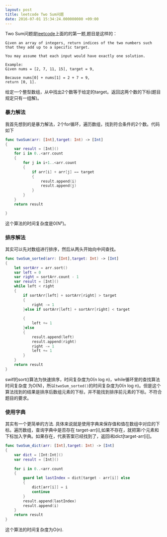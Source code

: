 ```yaml
---
layout: post
title: leetcode Two Sum问题
date: 2016-07-01 15:34:24.000000000 +09:00
---
```


Two Sum问题是[leetcode](https://leetcode.com/problems/two-sum/)上面的的第一题,题目是这样的：

```
Given an array of integers, return indices of the two numbers such that they add up to a specific target.

You may assume that each input would have exactly one solution.

Example:
Given nums = [2, 7, 11, 15], target = 9,

Because nums[0] + nums[1] = 2 + 7 = 9,
return [0, 1].
```

给定一个整型数组，从中找出2个数等于给定的target。返回这两个数的下标(题目规定只有一组解)。
 
### 暴力解法
我首先想到的是暴力解法，2个for循环，遍历数组，找到符合条件的2个数。代码如下

``` swift
func twoSum(arr: [Int],target: Int) -> [Int]
{
    var result = [Int]()
    for i in 0..<arr.count
    {
        for j in i+1..<arr.count
        {
            if arr[i] + arr[j] == target
            {
                result.append(i)
                result.append(j)
            }
        }
    }
    return result

}
```

这个算法的时间复杂度是0(N²)。


### 排序解法
其实可以先对数组进行排序，然后从两头开始向中间查找。

``` swift
func twoSum_sorted(arr: [Int],target: Int) -> [Int]
{
    let sortArr = arr.sort()
    var left = 0
    var right = sortArr.count - 1
    var result = [Int]()
    while left < right
    {
        if sortArr[left] + sortArr[right] > target
        {
            right -= 1
        }else if sortArr[left] + sortArr[right] < target
       
        {
            left += 1
        }else
        {
            result.append(left)
            result.append(right)
            right -= 1
            left += 1
        }
    }
    return result
}
```

swif的sort()算法为快速排序，时间复杂度为0(n log n)，while循环里的查找算法时间复杂度 为O(N)，所以`twoSum_sorted()`的时间复杂度为0(n log n)。但是这个算法找到的结果是排序后数组元素的下标，并不能找到排序前元素的下标。不符合题目的要求。


###  使用字典
其实有一个更简单的方法. 具体来说就是使用字典来保存值和值在数组中对应的下标。遍历数组，查询字典中是否存在 target-arr[i],如果不存在，就把第i个元素和下标加入字典。如果存在，代表答案已经找到了，返回i和dict[target-arr[i]]。

``` swift
func twoSum_dict(arr: [Int],target: Int) -> [Int]
{
    var dict = [Int:Int]()
    var result = [Int]()
    
    for i in 0..<arr.count
    {
        guard let lastIndex = dict[target - arr[i]] else
        {
            dict[arr[i]] = i
            continue
        }
        result.append(lastIndex)
        result.append(i)
    }
    return result
}
```

这个算法的时间复杂度为O(n).


